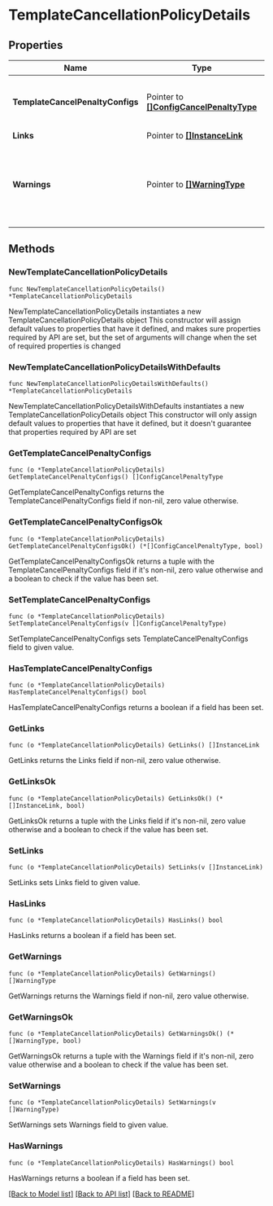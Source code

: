 # TemplateCancellationPolicyDetails

## Properties

Name | Type | Description | Notes
------------ | ------------- | ------------- | -------------
**TemplateCancelPenaltyConfigs** | Pointer to [**[]ConfigCancelPenaltyType**](ConfigCancelPenaltyType.md) | Collection of template Cancel Penalty rules. | [optional] 
**Links** | Pointer to [**[]InstanceLink**](InstanceLink.md) |  | [optional] 
**Warnings** | Pointer to [**[]WarningType**](WarningType.md) | Used in conjunction with the Success element to define a business error. | [optional] 

## Methods

### NewTemplateCancellationPolicyDetails

`func NewTemplateCancellationPolicyDetails() *TemplateCancellationPolicyDetails`

NewTemplateCancellationPolicyDetails instantiates a new TemplateCancellationPolicyDetails object
This constructor will assign default values to properties that have it defined,
and makes sure properties required by API are set, but the set of arguments
will change when the set of required properties is changed

### NewTemplateCancellationPolicyDetailsWithDefaults

`func NewTemplateCancellationPolicyDetailsWithDefaults() *TemplateCancellationPolicyDetails`

NewTemplateCancellationPolicyDetailsWithDefaults instantiates a new TemplateCancellationPolicyDetails object
This constructor will only assign default values to properties that have it defined,
but it doesn't guarantee that properties required by API are set

### GetTemplateCancelPenaltyConfigs

`func (o *TemplateCancellationPolicyDetails) GetTemplateCancelPenaltyConfigs() []ConfigCancelPenaltyType`

GetTemplateCancelPenaltyConfigs returns the TemplateCancelPenaltyConfigs field if non-nil, zero value otherwise.

### GetTemplateCancelPenaltyConfigsOk

`func (o *TemplateCancellationPolicyDetails) GetTemplateCancelPenaltyConfigsOk() (*[]ConfigCancelPenaltyType, bool)`

GetTemplateCancelPenaltyConfigsOk returns a tuple with the TemplateCancelPenaltyConfigs field if it's non-nil, zero value otherwise
and a boolean to check if the value has been set.

### SetTemplateCancelPenaltyConfigs

`func (o *TemplateCancellationPolicyDetails) SetTemplateCancelPenaltyConfigs(v []ConfigCancelPenaltyType)`

SetTemplateCancelPenaltyConfigs sets TemplateCancelPenaltyConfigs field to given value.

### HasTemplateCancelPenaltyConfigs

`func (o *TemplateCancellationPolicyDetails) HasTemplateCancelPenaltyConfigs() bool`

HasTemplateCancelPenaltyConfigs returns a boolean if a field has been set.

### GetLinks

`func (o *TemplateCancellationPolicyDetails) GetLinks() []InstanceLink`

GetLinks returns the Links field if non-nil, zero value otherwise.

### GetLinksOk

`func (o *TemplateCancellationPolicyDetails) GetLinksOk() (*[]InstanceLink, bool)`

GetLinksOk returns a tuple with the Links field if it's non-nil, zero value otherwise
and a boolean to check if the value has been set.

### SetLinks

`func (o *TemplateCancellationPolicyDetails) SetLinks(v []InstanceLink)`

SetLinks sets Links field to given value.

### HasLinks

`func (o *TemplateCancellationPolicyDetails) HasLinks() bool`

HasLinks returns a boolean if a field has been set.

### GetWarnings

`func (o *TemplateCancellationPolicyDetails) GetWarnings() []WarningType`

GetWarnings returns the Warnings field if non-nil, zero value otherwise.

### GetWarningsOk

`func (o *TemplateCancellationPolicyDetails) GetWarningsOk() (*[]WarningType, bool)`

GetWarningsOk returns a tuple with the Warnings field if it's non-nil, zero value otherwise
and a boolean to check if the value has been set.

### SetWarnings

`func (o *TemplateCancellationPolicyDetails) SetWarnings(v []WarningType)`

SetWarnings sets Warnings field to given value.

### HasWarnings

`func (o *TemplateCancellationPolicyDetails) HasWarnings() bool`

HasWarnings returns a boolean if a field has been set.


[[Back to Model list]](../README.md#documentation-for-models) [[Back to API list]](../README.md#documentation-for-api-endpoints) [[Back to README]](../README.md)


